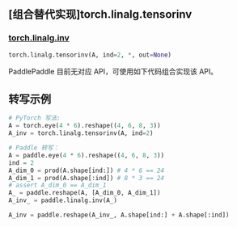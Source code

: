 ## [组合替代实现]torch.linalg.tensorinv

### [torch.linalg.inv](https://pytorch.org/docs/stable/generated/torch.linalg.tensorinv.html#torch-linalg-tensorinv)

```python
torch.linalg.tensorinv(A, ind=2, *, out=None)
```

PaddlePaddle 目前无对应 API，可使用如下代码组合实现该 API。

## 转写示例


```python
# PyTorch 写法:
A = torch.eye(4 * 6).reshape((4, 6, 8, 3))
A_inv = torch.linalg.tensorinv(A, ind=2)

# Paddle 转写：
A = paddle.eye(4 * 6).reshape((4, 6, 8, 3))
ind = 2
A_dim_0 = prod(A.shape[ind:]) # 4 * 6 == 24
A_dim_1 = prod(A.shape[:ind]) # 8 * 3 == 24
# assert A_dim_0 == A_dim_1
A_ = paddle.reshape(A, [A_dim_0, A_dim_1])
A_inv_ = paddle.linalg.inv(A_)

A_inv = paddle.reshape(A_inv_, A.shape[ind:] + A.shape[:ind])
```

